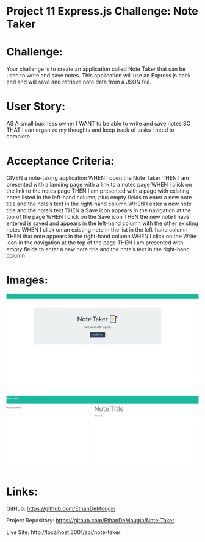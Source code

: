 # Project 11 Express.js Challenge: Note Taker

# Challenge:
Your challenge is to create an application called Note Taker that can be used to write and save notes. This application will use an Express.js back end and will save and retrieve note data from a JSON file.

# User Story:
AS A small business owner
I WANT to be able to write and save notes
SO THAT I can organize my thoughts and keep track of tasks I need to complete

# Acceptance Criteria:
GIVEN a note-taking application
WHEN I open the Note Taker
THEN I am presented with a landing page with a link to a notes page
WHEN I click on the link to the notes page
THEN I am presented with a page with existing notes listed in the left-hand column, plus empty fields to enter a new note title and the note’s text in the right-hand column
WHEN I enter a new note title and the note’s text
THEN a Save icon appears in the navigation at the top of the page
WHEN I click on the Save icon
THEN the new note I have entered is saved and appears in the left-hand column with the other existing notes
WHEN I click on an existing note in the list in the left-hand column
THEN that note appears in the right-hand column
WHEN I click on the Write icon in the navigation at the top of the page
THEN I am presented with empty fields to enter a new note title and the note’s text in the right-hand column

# Images:

![Note-Taker-Image-1](images/note-taker1.JPG)

![Note-Taker-Image-2](images/note-taker2.JPG)

# Links:

GitHub: https://github.com/EthanDeMougin

Project Repository: https://github.com/EthanDeMougin/Note-Taker

Live Site: http://localhost:3001/api/note-taker

